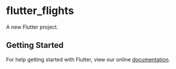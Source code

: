 # flutter_flights

A new Flutter project.

## Getting Started

For help getting started with Flutter, view our online
[documentation](https://flutter.io/).
